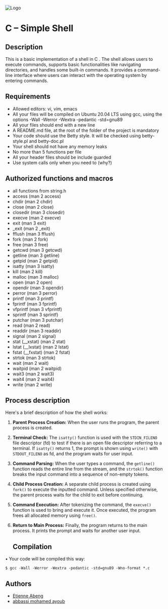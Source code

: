 ![Logo](https://uploads-ssl.webflow.com/6105315644a26f77912a1ada/63eea844ae4e3022154e2878_Holberton.png)

# **C – Simple Shell**

## **Description**
This is a basic implementation of a shell in C . The shell allows users to execute commands, supports basic functionalities like navigating directories, and handles some built-in commands. It provides a command-line interface where users can interact with the operating system by entering commands.


## **Requirements**
- Allowed editors: vi, vim, emacs
- All your files will be compiled on Ubuntu 20.04 LTS using gcc, using the options -Wall -Werror -Wextra -pedantic -std=gnu89
- All your files should end with a new line
- A README.md file, at the root of the folder of the project is mandatory
- Your code should use the Betty style. It will be checked using betty-style.pl and betty-doc.pl
- Your shell should not have any memory leaks
- No more than 5 functions per file
- All your header files should be include guarded
- Use system calls only when you need to (why?)
## **Authorized functions and macros**
- all functions from string.h
- access (man 2 access)
- chdir (man 2 chdir)
- close (man 2 close)
- closedir (man 3 closedir)
- execve (man 2 execve)
- exit (man 3 exit)
- _exit (man 2 _exit)
- fflush (man 3 fflush)
- fork (man 2 fork)
- free (man 3 free)
- getcwd (man 3 getcwd)
- getline (man 3 getline)
- getpid (man 2 getpid)
- isatty (man 3 isatty)
- kill (man 2 kill)
- malloc (man 3 malloc)
- open (man 2 open)
- opendir (man 3 opendir)
- perror (man 3 perror)
- printf (man 3 printf)
- fprintf (man 3 fprintf)
- vfprintf (man 3 vfprintf)
- sprintf (man 3 sprintf)
- putchar (man 3 putchar)
- read (man 2 read)
- readdir (man 3 readdir)
- signal (man 2 signal)
- stat (__xstat) (man 2 stat)
- lstat (__lxstat) (man 2 lstat)
- fstat (__fxstat) (man 2 fstat)
- strtok (man 3 strtok)
- wait (man 2 wait)
- waitpid (man 2 waitpid)
- wait3 (man 2 wait3)
- wait4 (man 2 wait4)
- write (man 2 write)
## **Process description**

Here's a brief description of how the shell works:

1. **Parent Process Creation:**
   When the user runs the program, the parent process is created.

2. **Terminal Check:**
   The `isatty()` function is used with the `STDIN_FILENO` file descriptor (fd) to test if there is an open file descriptor referring to a terminal. If `isatty()` returns 1, the prompt is shown using `write()` with `STDOUT_FILENO` as fd, and the program waits for user input.

3. **Command Parsing:**
   When the user types a command, the `getline()` function reads the entire line from the stream, and the `strtok()` function breaks the input command into a sequence of non-empty tokens.

4. **Child Process Creation:**
   A separate child process is created using `fork()` to execute the inputted command. Unless specified otherwise, the parent process waits for the child to exit before continuing.

5. **Command Execution:**
   After tokenizing the command, the `execve()` function is used to bring and execute it. Once executed, the program frees all allocated memory using `free()`.

6. **Return to Main Process:**
   Finally, the program returns to the main process. It prints the prompt and waits for another user input.
   ## **Compilation**
•	Your code will be compiled this way:
```
$ gcc -Wall -Werror -Wextra -pedantic -std=gnu89 -Wno-format *.c

```
## Authors
- [Etienne Abeng](https://www.github.com/EtienneAbeng)
- [abbassi mohamed ayoub](https://www.github.com/abbassimedayoub)

